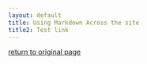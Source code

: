 ```yaml
---
layout: default
title: Using Markdown Across the site
title2: Test link
---
```


[return to original page](test.md)